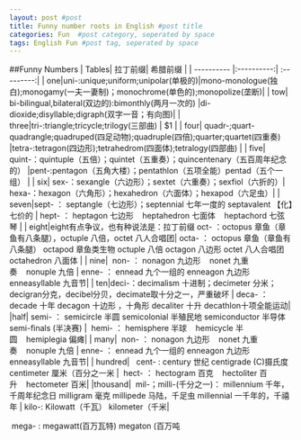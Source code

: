 ```yaml
---
layout: post #post
title: Funny number roots in English #post title
categories: Fun  #post category, seperated by space
tags: English Fun #post tag, seperated by space
---
```


##Funny Numbers
| Tables| 拉丁前缀| 希腊前缀  |
| ---------- |:----------:| :---------:|
| one|uni-:unique;uniform;unipolar(单极的)|mono-monologue(独白);monogamy(一夫一妻制)；monochrome(单色的);monopolize(垄断)|
| tow| bi-bilingual,bilateral(双边的):bimonthly(两月一次的)    |di-dioxide;disyllable;digraph(双字一音；有向图)|
| three|tri-:triangle;tricycle;trilogy(三部曲)     |    $1 |
| four| quadr-;quart-quadrangle;quadruped(四足动物);quadruple(四倍);quarter;quartet(四重奏) |tetra-:tetragon(四边形);tetrahedrom(四面体);tetralogy(四部曲) |
| five| quint-：quintuple（五倍）；quintet（五重奏）；quincentenary（五百周年纪念的） |pent-:pentagon（五角大楼）；pentathlon（五项全能）pentad（五个一组） |
| six| sex-：sexangle（六边形）；sextet（六重奏）；sexfiol（六折的）| hexa-：hexagon（六角形）；hexahedron（六面体）；hexapod（六足虫）|
| seven|sept- ： septangle（七边形）；septennial 七年一度的    septavalent 【化】七价的 | hept- ： heptagon 七边形    heptahedron 七面体    heptachord 七弦琴 |
| eight|eight有点争议，也有种说法是：拉丁前缀 oct- ：octopus 章鱼（章鱼有八条腿），octuple 八倍，octet 八人合唱团| octa- ：  octopus 章鱼（章鱼有八条腿）  octapod 章鱼类生物 octuple 八倍   octagon 八边形   octet 八人合唱团   octahedron 八面体 |
| nine|  non- ： nonagon 九边形    nonet 九重奏    nonuple 九倍 |  enne- ： ennead 九个一组的    enneagon 九边形    enneasyllable 九音节|
| ten|deci-：decimalism 十进制；decimeter 分米；decigran分克，decibel分贝，decimate取十分之一，严重破坏 |   deca- ： decade 十年     decagon 十边形 ，十角形   decaliter 十升  decathlon十项全能运动|
|half| semi- ： semicircle 半圆 semicolonial 半殖民地 semiconductor 半导体  semi-finals (半决赛) |   hemi- ： hemisphere 半球    hemicycle 半圆    hemiplegia 偏瘫|
| many|  non- ： nonagon 九边形    nonet 九重奏    nonuple 九倍 |  enne- ： ennead 九个一组的    enneagon 九边形    enneasyllable 九音节|
| hundred|   cent- :  century 世纪     centigrade (C)摄氏度     centimeter 厘米（百分之一米 |   hect- ： hectogram 百克    hectoliter 百升    hectometer 百米|
|thousand|  mil-；milli-(千分之一)： millennium 千年， 千周年纪念日 milligram 毫克  millipede 马陆，千足虫  millennial 一千年的，千禧年 |  kilo-:  Kilowatt（千瓦） kilometer（千米|

 mega- : megawatt(百万瓦特) megaton (百万吨